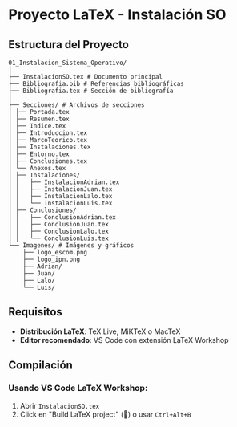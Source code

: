 # Proyecto LaTeX - Instalación SO

## Estructura del Proyecto
```
01_Instalacion_Sistema_Operativo/
│
├── InstalacionSO.tex # Documento principal
├── Bibliografia.bib # Referencias bibliográficas
├── Bibliografia.tex # Sección de bibliografía
│
├── Secciones/ # Archivos de secciones
│ ├── Portada.tex
│ ├── Resumen.tex
│ ├── Indice.tex
│ ├── Introduccion.tex
│ ├── MarcoTeorico.tex
│ ├── Instalaciones.tex
│ ├── Entorno.tex
│ ├── Conclusiones.tex
│ └── Anexos.tex
│ ├── Instalaciones/
│ │   ├── InstalacionAdrian.tex
│ │   ├── InstalacionJuan.tex
│ │   ├── InstalacionLalo.tex
│ │   └── InstalacionLuis.tex
│ ├── Conclusiones/
│ │   ├── ConclusionAdrian.tex
│ │   ├── ConclusionJuan.tex
│ │   ├── ConclusionLalo.tex
│ │   └── ConclusionLuis.tex
└── Imagenes/ # Imágenes y gráficos
    ├── logo_escom.png
    ├── logo_ipn.png
    ├── Adrian/
    ├── Juan/
    ├── Lalo/
    └── Luis/
```

## Requisitos
- **Distribución LaTeX**: TeX Live, MiKTeX o MacTeX
- **Editor recomendado**: VS Code con extensión LaTeX Workshop

## Compilación
### Usando VS Code LaTeX Workshop:
1. Abrir `InstalacionSO.tex`
2. Click en "Build LaTeX project" () o usar `Ctrl+Alt+B`
